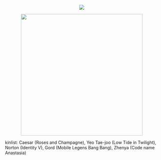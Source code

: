 <div id="header" align="center">
  
![](https://komarev.com/ghpvc/?username=EVILRUSSIAN&label=^__^&color=9fbab8&style=plastic&base=100)

<p align="center">

<p align="center">

<img src="https://files.catbox.moe/760vzy.PNG" width="400">

</p>

<div id="header" align="left">
  
kinlist: Caesar (Roses and Champagne), Yeo Tae-joo (Low Tide in Twilight), Norton (Identity V), Gord (Mobile Legens Bang Bang), Zhenya (Code name Anastasia)
